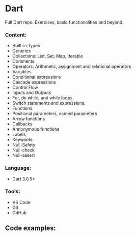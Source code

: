 # Dart

Full Dart repo. Exercises, basic functionalities and beyond.

### Content:

- Built-in-types
- Generics
- Collections: List, Set, Map, Iterable
- Comments
- Operators: Arithmetic, assignment and relational operators
- Variables
- Conditional expressions
- Cascade expressions
- Control Flow
- Inputs and Outputs
- For, do while, and while loops.
- Switch statements and expressions.
- Functions
- Positional parameters, named parameters
- Arrow functions
- Callbacks 
- Annonymous functions
- Labels
- Keywords
- Null-Safety
- Null-check
- Null-assert

### Language:

- Dart 3.0.5+

### Tools:

- VS Code
- Git
- GitHub

## Code examples:
